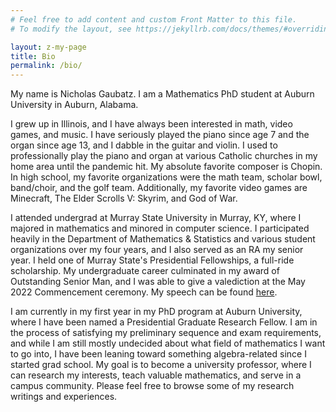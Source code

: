 ```yaml
---
# Feel free to add content and custom Front Matter to this file.
# To modify the layout, see https://jekyllrb.com/docs/themes/#overriding-theme-defaults

layout: z-my-page
title: Bio
permalink: /bio/
---
```


My name is Nicholas Gaubatz. I am a Mathematics PhD student at Auburn University in Auburn, Alabama.

I grew up in Illinois, and I have always been interested in math, video games, and music. I have seriously played the piano since age 7 and the organ since age 13, and I dabble in the guitar and violin. I used to professionally play the piano and organ at various Catholic churches in my home area until the pandemic hit. My absolute favorite composer is Chopin. In high school, my favorite organizations were the math team, scholar bowl, band/choir, and the golf team. Additionally, my favorite video games are Minecraft, The Elder Scrolls V: Skyrim, and God of War.

I attended undergrad at Murray State University in Murray, KY, where I majored in mathematics and minored in computer science. I participated heavily in the Department of Mathematics & Statistics and various student organizations over my four years, and I also served as an RA my senior year. I held one of Murray State's Presidential Fellowships, a full-ride scholarship. My undergraduate career culminated in my award of Outstanding Senior Man, and I was able to give a valediction at the May 2022 Commencement ceremony. My speech can be found [here](https://youtu.be/M40MNKYKpEc?t=2769).

I am currently in my first year in my PhD program at Auburn University, where I have been named a Presidential Graduate Research Fellow. I am in the process of satisfying my preliminary sequence and exam requirements, and while I am still mostly undecided about what field of mathematics I want to go into, I have been leaning toward something algebra-related since I started grad school. My goal is to become a university professor, where I can research my interests, teach valuable mathematics, and serve in a campus community. Please feel free to browse some of my research writings and experiences.